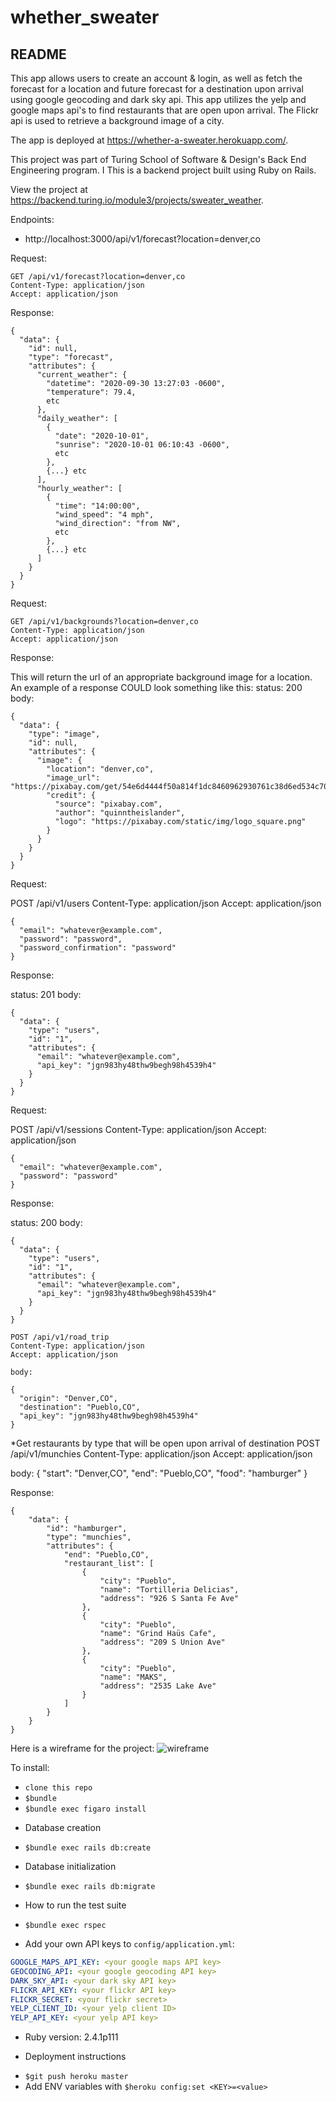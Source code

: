 # whether_sweater

## README

This app allows users to create an account & login, as well as fetch the forecast for a location and future forecast for a destination upon arrival using google geocoding and dark sky api. This app utilizes the yelp and google maps api's to find restaurants that are open upon arrival. The Flickr api is used to retrieve a background image of a city.

The app is deployed at https://whether-a-sweater.herokuapp.com/.

This project was part of Turing School of Software & Design's Back End Engineering program. I This is a backend project built using Ruby on Rails.

View the project at https://backend.turing.io/module3/projects/sweater_weather.

Endpoints:
- http://localhost:3000/api/v1/forecast?location=denver,co

Request:
```
GET /api/v1/forecast?location=denver,co
Content-Type: application/json
Accept: application/json
```

Response:
```
{
  "data": {
    "id": null,
    "type": "forecast",
    "attributes": {
      "current_weather": {
        "datetime": "2020-09-30 13:27:03 -0600",
        "temperature": 79.4,
        etc
      },
      "daily_weather": [
        {
          "date": "2020-10-01",
          "sunrise": "2020-10-01 06:10:43 -0600",
          etc
        },
        {...} etc
      ],
      "hourly_weather": [
        {
          "time": "14:00:00",
          "wind_speed": "4 mph",
          "wind_direction": "from NW",
          etc
        },
        {...} etc
      ]
    }
  }
}
```

Request:
```
GET /api/v1/backgrounds?location=denver,co
Content-Type: application/json
Accept: application/json
```
Response:

This will return the url of an appropriate background image for a location.
An example of a response COULD look something like this:
status: 200
body:

```
{
  "data": {
    "type": "image",
    "id": null,
    "attributes": {
      "image": {
        "location": "denver,co",
        "image_url": "https://pixabay.com/get/54e6d4444f50a814f1dc8460962930761c38d6ed534c704c7c2878dd954dc451_640.jpg",
        "credit": {
          "source": "pixabay.com",
          "author": "quinntheislander",
          "logo": "https://pixabay.com/static/img/logo_square.png"
        }
      }
    }
  }
}
```

Request:

POST /api/v1/users
Content-Type: application/json
Accept: application/json

```
{
  "email": "whatever@example.com",
  "password": "password",
  "password_confirmation": "password"
}
```

Response:

status: 201
body:

```
{
  "data": {
    "type": "users",
    "id": "1",
    "attributes": {
      "email": "whatever@example.com",
      "api_key": "jgn983hy48thw9begh98h4539h4"
    }
  }
}
```

Request:

POST /api/v1/sessions
Content-Type: application/json
Accept: application/json
```
{
  "email": "whatever@example.com",
  "password": "password"
}
```
Response:

status: 200
body:

```
{
  "data": {
    "type": "users",
    "id": "1",
    "attributes": {
      "email": "whatever@example.com",
      "api_key": "jgn983hy48thw9begh98h4539h4"
    }
  }
}
```

```
POST /api/v1/road_trip
Content-Type: application/json
Accept: application/json

body:

{
  "origin": "Denver,CO",
  "destination": "Pueblo,CO",
  "api_key": "jgn983hy48thw9begh98h4539h4"
}
```

*Get restaurants by type that will be open upon arrival of destination
POST /api/v1/munchies
Content-Type: application/json
Accept: application/json

body:
{
  "start": "Denver,CO",
  "end": "Pueblo,CO",
  "food": "hamburger"
}

Response:
```
{
    "data": {
        "id": "hamburger",
        "type": "munchies",
        "attributes": {
            "end": "Pueblo,CO",
            "restaurant_list": [
                {
                    "city": "Pueblo",
                    "name": "Tortilleria Delicias",
                    "address": "926 S Santa Fe Ave"
                },
                {
                    "city": "Pueblo",
                    "name": "Grind Haüs Cafe",
                    "address": "209 S Union Ave"
                },
                {
                    "city": "Pueblo",
                    "name": "MAKS",
                    "address": "2535 Lake Ave"
                }
            ]
        }
    }
}
```

Here is a wireframe for the project:
![wireframe](./public/weather_frame.png)

To install: 
 - `clone this repo`
 - `$bundle`
 - `$bundle exec figaro install`
 
 * Database creation
 - `$bundle exec rails db:create`

* Database initialization
 - `$bundle exec rails db:migrate`

* How to run the test suite
 - `$bundle exec rspec`
 
 - Add your own API keys to `config/application.yml`:
 ```yml
GOOGLE_MAPS_API_KEY: <your google maps API key>
GEOCODING_API: <your google geocoding API key>
DARK_SKY_API: <your dark sky API key>
FLICKR_API_KEY: <your flickr API key>
FLICKR_SECRET: <your flickr secret>
YELP_CLIENT_ID: <your yelp client ID>
YELP_API_KEY: <your yelp API key>
 ```

* Ruby version: 2.4.1p111

* Deployment instructions
 - `$git push heroku master`
 - Add ENV variables with `$heroku config:set <KEY>=<value>`

